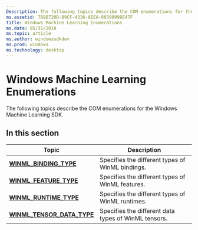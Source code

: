 ```yaml
---
Description: The following topics describe the COM enumerations for the Windows Machine Learning SDK.
ms.assetid: 7B98720D-89CF-4336-AEEA-80399999E47F
title: Windows Machine Learning Enumerations
ms.date: 05/31/2018
ms.topic: article
ms.author: windowssdkdev
ms.prod: windows
ms.technology: desktop
---
```


# Windows Machine Learning Enumerations

The following topics describe the COM enumerations for the Windows Machine Learning SDK.

## In this section



| Topic                                                                              | Description                                                     |
|------------------------------------------------------------------------------------|-----------------------------------------------------------------|
| [**WINML\_BINDING\_TYPE**](machinelearning.winml_binding_type)<br/>          | Specifies the different types of WinML bindings.<br/>     |
| [**WINML\_FEATURE\_TYPE**](machinelearning.winml_feature_type)<br/>          | Specifies the different types of WinML features.<br/>     |
| [**WINML\_RUNTIME\_TYPE**](machinelearning.winml_runtime_type)<br/>          | Specifies the different types of WinML runtimes.<br/>     |
| [**WINML\_TENSOR\_DATA\_TYPE**](machinelearning.winml_tensor_data_type)<br/> | Specifies the different data types of WinML tensors.<br/> |



 

 

 




